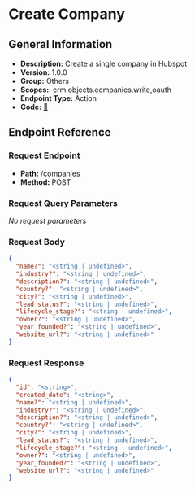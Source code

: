 # Create Company

## General Information

- **Description:** Create a single company in Hubspot
- **Version:** 1.0.0
- **Group:** Others
- **Scopes:**: crm.objects.companies.write,oauth
- **Endpoint Type:** Action
- **Code:** [🔗](https://github.com/NangoHQ/integration-templates/tree/main/integrations/hubspot/actions/create-company.ts)

## Endpoint Reference

### Request Endpoint

- **Path:** /companies
- **Method:** POST

### Request Query Parameters

_No request parameters_

### Request Body

```json
{
  "name?": "<string | undefined>",
  "industry?": "<string | undefined>",
  "description?": "<string | undefined>",
  "country?": "<string | undefined>",
  "city?": "<string | undefined>",
  "lead_status?": "<string | undefined>",
  "lifecycle_stage?": "<string | undefined>",
  "owner?": "<string | undefined>",
  "year_founded?": "<string | undefined>",
  "website_url?": "<string | undefined>"
}
```

### Request Response

```json
{
  "id": "<string>",
  "created_date": "<string>",
  "name?": "<string | undefined>",
  "industry?": "<string | undefined>",
  "description?": "<string | undefined>",
  "country?": "<string | undefined>",
  "city?": "<string | undefined>",
  "lead_status?": "<string | undefined>",
  "lifecycle_stage?": "<string | undefined>",
  "owner?": "<string | undefined>",
  "year_founded?": "<string | undefined>",
  "website_url?": "<string | undefined>"
}
```
